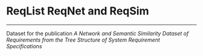 # ReqList ReqNet and ReqSim
---
Dataset for the publication *A Network and Semantic Similarity Dataset of Requirements from the Tree Structure of System Requirement Specifications*

